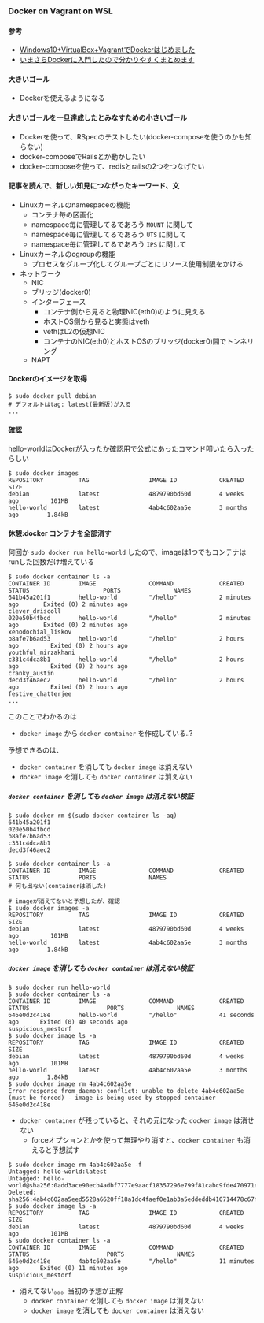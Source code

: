 ### Docker on Vagrant on WSL

#### 参考

- [Windows10+VirtualBox+VagrantでDockerはじめました](http://www.nct-inc.jp/engineer_blog/2807/)
- [いまさらDockerに入門したので分かりやすくまとめます](https://qiita.com/gold-kou/items/44860fbda1a34a001fc1)

#### 大きいゴール

- Dockerを使えるようになる

#### 大きいゴールを一旦達成したとみなすための小さいゴール

- Dockerを使って、RSpecのテストしたい(docker-composeを使うのかも知らない)
- docker-composeでRailsとか動かしたい
- docker-composeを使って、redisとrailsの2つをつなげたい

#### 記事を読んで、新しい知見につながったキーワード、文

- Linuxカーネルのnamespaceの機能
  - コンテナ毎の区画化
  - namespace毎に管理してるであろう `MOUNT` に関して
  - namespace毎に管理してるであろう `UTS` に関して
  - namespace毎に管理してるであろう `IPS` に関して
- Linuxカーネルのcgroupの機能
  - プロセスをグループ化してグループごとにリソース使用制限をかける
- ネットワーク
  - NIC
  - ブリッジ(docker0)
  - インターフェース
    - コンテナ側から見ると物理NIC(eth0)のように見える
    - ホストOS側から見ると実態はveth
    - vethはL2の仮想NIC
    - コンテナのNIC(eth0)とホストOSのブリッジ(docker0)間でトンネリング
  - NAPT

#### Dockerのイメージを取得

```
$ sudo docker pull debian
# デフォルトはtag: latest(最新版)が入る
...
```

#### 確認

hello-worldはDockerが入ったか確認用で公式にあったコマンド叩いたら入ったらしい

```
$ sudo docker images
REPOSITORY          TAG                 IMAGE ID            CREATED             SIZE
debian              latest              4879790bd60d        4 weeks ago         101MB
hello-world         latest              4ab4c602aa5e        3 months ago        1.84kB
```

#### 休憩:docker コンテナを全部消す

何回か `sudo docker run hello-world` したので、imageは1つでもコンテナはrunした回数だけ増えている

```
$ sudo docker container ls -a
CONTAINER ID        IMAGE               COMMAND             CREATED             STATUS                     PORTS               NAMES
641b45a201f1        hello-world         "/hello"            2 minutes ago       Exited (0) 2 minutes ago                       clever_driscoll
020e50b4fbcd        hello-world         "/hello"            2 minutes ago       Exited (0) 2 minutes ago                       xenodochial_liskov
b8afe7b6ad53        hello-world         "/hello"            2 hours ago         Exited (0) 2 hours ago                         youthful_mirzakhani
c331c4dca8b1        hello-world         "/hello"            2 hours ago         Exited (0) 2 hours ago                         cranky_austin
decd3f46aec2        hello-world         "/hello"            2 hours ago         Exited (0) 2 hours ago                         festive_chatterjee
...
```

このことでわかるのは

- `docker image` から `docker container` を作成している..?

予想できるのは、

- `docker container` を消しても `docker image` は消えない
- `docker image` を消しても `docker container` は消えない

##### `docker container` を消しても `docker image` は消えない検証

```
$ sudo docker rm $(sudo docker container ls -aq)
641b45a201f1
020e50b4fbcd
b8afe7b6ad53
c331c4dca8b1
decd3f46aec2

$ sudo docker container ls -a
CONTAINER ID        IMAGE               COMMAND             CREATED             STATUS              PORTS               NAMES
# 何も出ない(containerは消した)

# imageが消えてないと予想したが、確認
$ sudo docker images -a
REPOSITORY          TAG                 IMAGE ID            CREATED             SIZE
debian              latest              4879790bd60d        4 weeks ago         101MB
hello-world         latest              4ab4c602aa5e        3 months ago        1.84kB
```

##### `docker image` を消しても `docker container` は消えない検証

```
$ sudo docker run hello-world
$ sudo docker container ls -a
CONTAINER ID        IMAGE               COMMAND             CREATED             STATUS                      PORTS               NAMES
646e0d2c418e        hello-world         "/hello"            41 seconds ago      Exited (0) 40 seconds ago                       suspicious_mestorf
$ sudo docker image ls -a
REPOSITORY          TAG                 IMAGE ID            CREATED             SIZE
debian              latest              4879790bd60d        4 weeks ago         101MB
hello-world         latest              4ab4c602aa5e        3 months ago        1.84kB
$ sudo docker image rm 4ab4c602aa5e
Error response from daemon: conflict: unable to delete 4ab4c602aa5e (must be forced) - image is being used by stopped container 646e0d2c418e
```

- `docker container` が残っていると、それの元になった `docker image` は消せない
  - forceオプションとかを使って無理やり消すと、`docker container` も消えると予想試す

```
$ sudo docker image rm 4ab4c602aa5e -f
Untagged: hello-world:latest
Untagged: hello-world@sha256:0add3ace90ecb4adbf7777e9aacf18357296e799f81cabc9fde470971e499788
Deleted: sha256:4ab4c602aa5eed5528a6620ff18a1dc4faef0e1ab3a5eddeddb410714478c67f
$ sudo docker image ls -a
REPOSITORY          TAG                 IMAGE ID            CREATED             SIZE
debian              latest              4879790bd60d        4 weeks ago         101MB
$ sudo docker container ls -a
CONTAINER ID        IMAGE               COMMAND             CREATED             STATUS                      PORTS               NAMES
646e0d2c418e        4ab4c602aa5e        "/hello"            11 minutes ago      Exited (0) 11 minutes ago                       suspicious_mestorf
```

- 消えてない。。。当初の予想が正解
  - `docker container` を消しても `docker image` は消えない
  - `docker image` を消しても `docker container` は消えない
